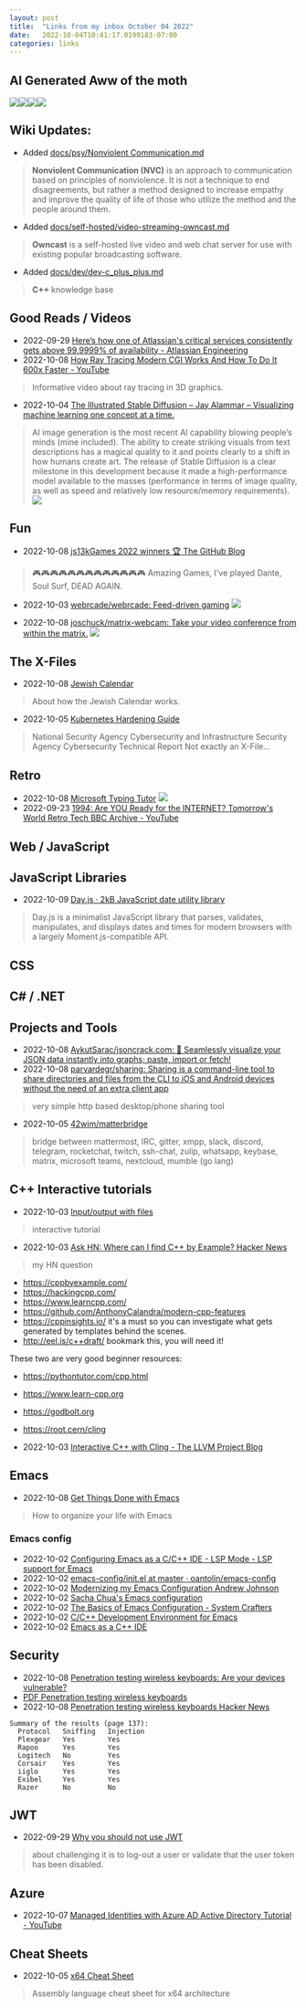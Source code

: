 ```yaml
---
layout: post
title:  "Links from my inbox October 04 2022"
date:   2022-10-04T10:41:17.0199183-07:00
categories: links
---
```


## AI Generated Aww of the moth


![](./ai-aww/2022-10/puff_b_cute_a1026.jpg)![](./ai-aww/2022-10/puff_b_cute_a2016.jpg)![](./ai-aww/2022-10/puff_b_cute_a2023.jpg)![](./ai-aww/2022-10/puff_b_cute_a4001.jpg)



## Wiki Updates:

- Added [docs/psy/Nonviolent Communication.md](/docs/psy/Nonviolent%20Communication)
> **Nonviolent Communication (NVC)** is an approach to communication based on principles of nonviolence. It is not a technique to end disagreements, but rather a method designed to increase empathy and improve the quality of life of those who utilize the method and the people around them.


- Added [docs/self-hosted/video-streaming-owncast.md](/docs/self-hosted/video-streaming-owncast)
> **Owncast** is a self-hosted live video and web chat server for use with existing popular broadcasting software.

- Added  [docs/dev/dev-c_plus_plus.md](/docs/dev/dev-c_plus_plus)
> **C++** knowledge base


## Good Reads / Videos

- 2022-09-29 [Here’s how one of Atlassian's critical services consistently gets above 99.9999% of availability - Atlassian Engineering](https://www.atlassian.com/engineering/atlassian-critical-services-above-six-nines-of-availability)
- 2022-10-08 [How Ray Tracing Modern CGI Works And How To Do It 600x Faster - YouTube](https://www.youtube.com/watch?v=gsZiJeaMO48)
> Informative video about ray tracing in 3D graphics.
- 2022-10-04 [The Illustrated Stable Diffusion – Jay Alammar – Visualizing machine learning one concept at a time.](https://jalammar.github.io/illustrated-stable-diffusion/)
> AI image generation is the most recent AI capability blowing people’s minds (mine included). The ability to create striking visuals from text descriptions has a magical quality to it and points clearly to a shift in how humans create art. The release of Stable Diffusion is a clear milestone in this development because it made a high-performance model available to the masses (performance in terms of image quality, as well as speed and relatively low resource/memory requirements).
![](./_img/2022-10-07/stable-diffusion-img2img-image-to-image.png)


## Fun
- 2022-10-08 [js13kGames 2022 winners 🏆 The GitHub Blog](https://github.blog/2022-10-06-js13k-2022-winners/)
> 🎮🎮🎮🎮🎮🎮🎮🎮🎮🎮🎮🎮🎮
> Amazing Games, I've played Dante, Soul Surf, DEAD AGAIN.
- 2022-10-03 [webrcade/webrcade: Feed-driven gaming](https://github.com/webrcade/webrcade)
![](./_img/2022-10-07/webarcade.png)


- 2022-10-08 [joschuck/matrix-webcam: Take your video conference from within the matrix.](https://github.com/joschuck/matrix-webcam?utm_source=hackernewsletter&utm_medium=email&utm_term=fun)
![](_img/2022-10-07/matrix-webcam02.gif)

## The X-Files
- 2022-10-08 [Jewish Calendar](https://stevemorse.org/hebrewcalendar/hebrewcalendar.htm)
> About how the Jewish Calendar works.
- 2022-10-05 [Kubernetes Hardening Guide](https://media.defense.gov/2022/Aug/29/2003066362/-1/-1/0/CTR_KUBERNETES_HARDENING_GUIDANCE_1.2_20220829.PDF)
> National Security Agency Cybersecurity and Infrastructure Security Agency Cybersecurity Technical Report
> Not exactly an X-File...


## Retro

- 2022-10-08 [Microsoft Typing Tutor](https://www.classic-computers.org.nz/system-80/software-manuals/manuals-Typing-Tutor.pdf)
![](./_img/2022-10-07/Microsoft_Typing_Tutor_TRS-80_main_screen.webp)
- 2022-09-23 [1994: Are YOU Ready for the INTERNET? Tomorrow's World Retro Tech BBC Archive - YouTube](https://www.youtube.com/watch?v=XpZ5STahhPE)


## Web / JavaScript

## JavaScript Libraries
- 2022-10-09 [Day.js · 2kB JavaScript date utility library](https://day.js.org/)
> Day.js is a minimalist JavaScript library that parses, validates, manipulates, and displays dates and times for modern browsers with a largely Moment.js-compatible API.


## CSS


## C# / .NET


## Projects and Tools

- 2022-10-08 [AykutSarac/jsoncrack.com: 🔮 Seamlessly visualize your JSON data instantly into graphs; paste, import or fetch!](https://github.com/AykutSarac/jsoncrack.com)
- 2022-10-08 [parvardegr/sharing: Sharing is a command-line tool to share directories and files from the CLI to iOS and Android devices without the need of an extra client app](https://github.com/parvardegr/sharing)
> very simple http based desktop/phone sharing tool
- 2022-10-05 [42wim/matterbridge](https://github.com/42wim/matterbridge)
> bridge between mattermost, IRC, gitter, xmpp, slack, discord, telegram, rocketchat, twitch, ssh-chat, zulip, whatsapp, keybase, matrix, microsoft teams, nextcloud, mumble (go lang)

## C++ Interactive tutorials
- 2022-10-03 [Input/output with files](https://cplusplus.com/doc/tutorial/files/)
> interactive tutorial
- 2022-10-03 [Ask HN: Where can I find C++ by Example? Hacker News](https://news.ycombinator.com/item?id=33061140#33064712)
> my HN question
- https://cppbyexample.com/
- https://hackingcpp.com/
- https://www.learncpp.com/
- https://github.com/AnthonyCalandra/modern-cpp-features
- https://cppinsights.io/ it's a must so you can investigate what gets generated by templates behind the scenes.
- http://eel.is/c++draft/ bookmark this, you will need it!

These two are very good beginner resources:
- https://pythontutor.com/cpp.html
- https://www.learn-cpp.org
- https://godbolt.org
- https://root.cern/cling

- 2022-10-03 [Interactive C++ with Cling - The LLVM Project Blog](https://blog.llvm.org/posts/2020-11-30-interactive-cpp-with-cling/)


## Emacs
- 2022-10-08 [Get Things Done with Emacs](https://www.labri.fr/perso/nrougier/GTD/index.html?utm_source=hackernewsletter&utm_medium=email&utm_term=code)
> How to organize your life with Emacs

### Emacs config
- 2022-10-02 [Configuring Emacs as a C/C++ IDE - LSP Mode - LSP support for Emacs](https://emacs-lsp.github.io/lsp-mode/tutorials/CPP-guide/)
- 2022-10-02 [emacs-config/init.el at master · oantolin/emacs-config](https://github.com/oantolin/emacs-config/blob/master/init.el)
- 2022-10-02 [Modernizing my Emacs Configuration Andrew Johnson](https://andrewjamesjohnson.com/modernizing-my-emacs-configuration/)
- 2022-10-02 [Sacha Chua's Emacs configuration](https://sachachua.com/dotemacs/index.html)
- 2022-10-02 [The Basics of Emacs Configuration - System Crafters](https://systemcrafters.net/emacs-from-scratch/basics-of-emacs-configuration/)
- 2022-10-02 [C/C++ Development Environment for Emacs](https://tuhdo.github.io/c-ide.html)
- 2022-10-02 [Emacs as a C++ IDE](https://martinsosic.com/development/emacs/2017/12/09/emacs-cpp-ide.html)



## Security
- 2022-10-08 [Penetration testing wireless keyboards: Are your devices vulnerable?](http://kth.diva-portal.org/smash/record.jsf?pid=diva2%3A1701492&dswid=1463)
- [PDF Penetration testing wireless keyboards](https://kth.diva-portal.org/smash/get/diva2:1701492/FULLTEXT01.pdf)
- 2022-10-08 [Penetration testing wireless keyboards Hacker News](https://news.ycombinator.com/item?id=33123406)
```
Summary of the results (page 137):
  Protocol   Sniffing   Injection
  Plexgear   Yes        Yes
  Rapoo      Yes        Yes
  Logitech   No         Yes
  Corsair    Yes        Yes
  iiglo      Yes        Yes
  Exibel     Yes        Yes
  Razer      No         No
```

## JWT
- 2022-09-29 [Why you should not use JWT](https://apibakery.com/blog/tech/no-jwt/)
> about challenging it is to log-out a user or validate that the user token has been disabled.

## Azure 

- 2022-10-07 [Managed Identities with Azure AD Active Directory Tutorial - YouTube](https://www.youtube.com/watch?v=sA_mXKy_dKU)

## Cheat Sheets
- 2022-10-05 [x64 Cheat Sheet](https://cs.brown.edu/courses/cs033/docs/guides/x64_cheatsheet.pdf)
> Assembly language cheat sheet for x64 architecture

